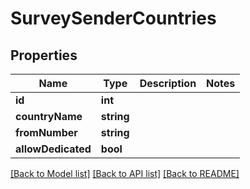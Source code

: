 # SurveySenderCountries

## Properties
Name | Type | Description | Notes
------------ | ------------- | ------------- | -------------
**id** | **int** |  | 
**countryName** | **string** |  | 
**fromNumber** | **string** |  | 
**allowDedicated** | **bool** |  | 

[[Back to Model list]](../README.md#documentation-for-models) [[Back to API list]](../README.md#documentation-for-api-endpoints) [[Back to README]](../README.md)


